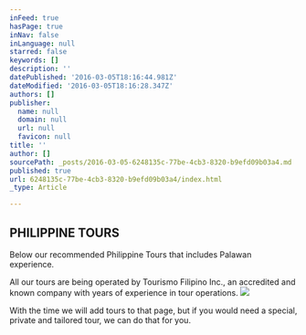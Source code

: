 ```yaml
---
inFeed: true
hasPage: true
inNav: false
inLanguage: null
starred: false
keywords: []
description: ''
datePublished: '2016-03-05T18:16:44.981Z'
dateModified: '2016-03-05T18:16:28.347Z'
authors: []
publisher:
  name: null
  domain: null
  url: null
  favicon: null
title: ''
author: []
sourcePath: _posts/2016-03-05-6248135c-77be-4cb3-8320-b9efd09b03a4.md
published: true
url: 6248135c-77be-4cb3-8320-b9efd09b03a4/index.html
_type: Article

---
```

## PHILIPPINE TOURS

Below our recommended Philippine Tours that includes Palawan experience.

All our tours are being operated by Tourismo Filipino Inc., an accredited and known company with years of experience in tour operations.
![](https://the-grid-user-content.s3-us-west-2.amazonaws.com/e256982b-5ebb-4e6c-9970-6fec586b29ea.jpg)

With the time we will add tours to that page, but if you would need a special, private and tailored tour, we can do that for you.
